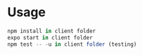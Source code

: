 # Usage

```javascript
npm install in client folder
expo start in client folder
npm test -- -u in client folder (testing)
```
